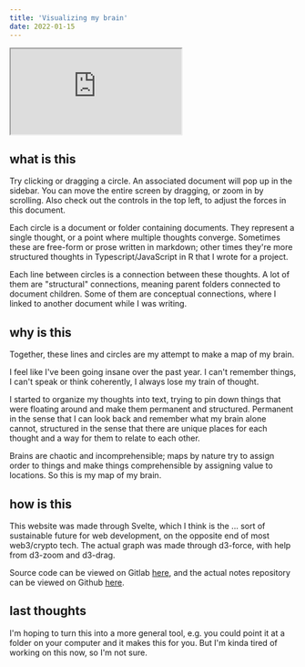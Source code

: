 ```yaml
---
title: 'Visualizing my brain'
date: 2022-01-15
---
```


<iframe title="a network visualization of my brain" src="https://reverent-noether-16414c.netlify.app"></iframe>

## what is this

Try clicking or dragging a circle. An associated document
will pop up in the sidebar. You can move the entire screen
by dragging, or zoom in by scrolling. Also check out the
controls in the top left, to adjust the forces in this
document.

Each circle is a document or folder containing documents.
They represent a single thought, or a point where multiple
thoughts converge. Sometimes these are free-form or prose
written in markdown; other times they're more structured
thoughts in Typescript/JavaScript in R that I wrote for a
project.

Each line between circles is a connection between these
thoughts. A lot of them are "structural" connections,
meaning parent folders connected to document children. Some
of them are conceptual connections, where I linked to
another document while I was writing.

## why is this

Together, these lines and circles are my attempt to make a
map of my brain.

I feel like I've been going insane over the past year. I
can't remember things, I can't speak or think coherently, I
always lose my train of thought.

I started to organize my thoughts into text, trying to pin
down things that were floating around and make them
permanent and structured. Permanent in the sense that I can
look back and remember what my brain alone cannot,
structured in the sense that there are unique places for
each thought and a way for them to relate to each other.

Brains are chaotic and incomprehensible; maps by nature try
to assign order to things and make things comprehensible by
assigning value to locations. So this is my map of my brain.

## how is this

This website was made through Svelte, which I think is the
... sort of sustainable future for web development, on the
opposite end of most web3/crypto tech. The actual graph was
made through d3-force, with help from d3-zoom and d3-drag.

Source code can be viewed on Gitlab
[here](https://gitlab.com/18kimn-personal/notes), and the
actual notes repository can be viewed on Github
[here](https://github.com/18kimn/vault).

## last thoughts

I'm hoping to turn this into a more general tool, e.g. you
could point it at a folder on your computer and it makes
this for you. But I'm kinda tired of working on this now, so
I'm not sure.
